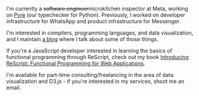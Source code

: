 I'm currently a ~~software engineer~~microkitchen inspector at Meta, working on [Pyre](https://pyre-check.org/) (our typechecker for Python). Previously, I worked on developer infrastructure for WhatsApp and product infrastructure for Messenger.

I'm interested in compilers, programming languages, and data visualization, and I maintain [a blog](https://yangdanny97.github.io) where I talk about some of those things.

If you're a JavaScript developer interested in learning the basics of functional programming through ReScript, check out my book [Introducing ReScript: Functional Programming for Web Applications](https://www.amazon.com/Introducing-ReScript-Functional-Programming-Applications/dp/1484288874).

I'm available for part-time consulting/freelancing in the area of data visualization and D3.js - if you're interested in my services, shoot me an email.


